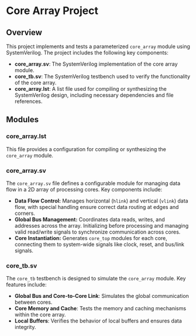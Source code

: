 # Core Array Project

## Overview

This project implements and tests a parameterized `core_array` module using SystemVerilog. The project includes the following key components:
- **core_array.sv**: The SystemVerilog implementation of the core array module.
- **core_tb.sv**: The SystemVerilog testbench used to verify the functionality of the core array.
- **core_array.lst**: A list file used for compiling or synthesizing the SystemVerilog design, including necessary dependencies and file references.

## Modules

### core_array.lst
This file provides a configuration for compiling or synthesizing the `core_array` module. 

### core_array.sv
The `core_array.sv` file defines a configurable module for managing data flow in a 2D array of processing cores. Key components include:
- **Data Flow Control:** Manages horizontal (`hlink`) and vertical (`vlink`) data flow, with special handling ensure correct data routing at edges and corners.
- **Global Bus Management:** Coordinates data reads, writes, and addresses across the array. Initializing before processing and managing valid read/write signals to synchronize communication across cores.
- **Core Instantiation:** Generates `core_top` modules for each core, connecting them to system-wide signals like clock, reset, and bus/link signals.

### core_tb.sv
The `core_tb` testbench is designed to simulate the `core_array` module. Key features include:
- **Global Bus and Core-to-Core Link**: Simulates the global communication between cores.
- **Core Memory and Cache**: Tests the memory and caching mechanisms within the core array.
- **Local Buffers**: Verifies the behavior of local buffers and ensures data integrity.

